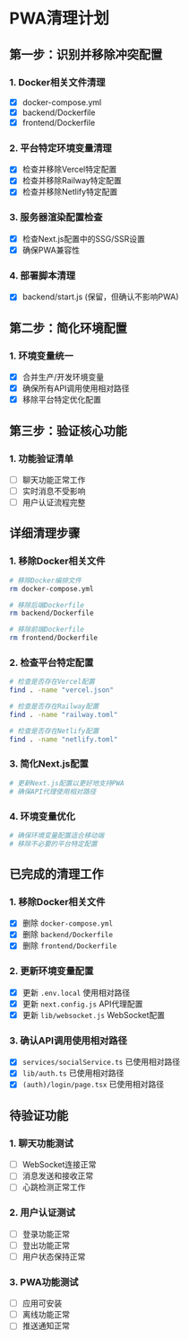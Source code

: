 # PWA清理计划

## 第一步：识别并移除冲突配置

### 1. Docker相关文件清理
- [x] docker-compose.yml
- [x] backend/Dockerfile
- [x] frontend/Dockerfile

### 2. 平台特定环境变量清理
- [x] 检查并移除Vercel特定配置
- [x] 检查并移除Railway特定配置
- [x] 检查并移除Netlify特定配置

### 3. 服务器渲染配置检查
- [x] 检查Next.js配置中的SSG/SSR设置
- [x] 确保PWA兼容性

### 4. 部署脚本清理
- [x] backend/start.js (保留，但确认不影响PWA)

## 第二步：简化环境配置

### 1. 环境变量统一
- [x] 合并生产/开发环境变量
- [x] 确保所有API调用使用相对路径
- [x] 移除平台特定优化配置

## 第三步：验证核心功能

### 1. 功能验证清单
- [ ] 聊天功能正常工作
- [ ] 实时消息不受影响
- [ ] 用户认证流程完整

## 详细清理步骤

### 1. 移除Docker相关文件
```bash
# 移除Docker编排文件
rm docker-compose.yml

# 移除后端Dockerfile
rm backend/Dockerfile

# 移除前端Dockerfile
rm frontend/Dockerfile
```

### 2. 检查平台特定配置
```bash
# 检查是否存在Vercel配置
find . -name "vercel.json"

# 检查是否存在Railway配置
find . -name "railway.toml"

# 检查是否存在Netlify配置
find . -name "netlify.toml"
```

### 3. 简化Next.js配置
```bash
# 更新Next.js配置以更好地支持PWA
# 确保API代理使用相对路径
```

### 4. 环境变量优化
```bash
# 确保环境变量配置适合移动端
# 移除不必要的平台特定配置
```

## 已完成的清理工作

### 1. 移除Docker相关文件
- [x] 删除 `docker-compose.yml`
- [x] 删除 `backend/Dockerfile`
- [x] 删除 `frontend/Dockerfile`

### 2. 更新环境变量配置
- [x] 更新 `.env.local` 使用相对路径
- [x] 更新 `next.config.js` API代理配置
- [x] 更新 `lib/websocket.js` WebSocket配置

### 3. 确认API调用使用相对路径
- [x] `services/socialService.ts` 已使用相对路径
- [x] `lib/auth.ts` 已使用相对路径
- [x] `(auth)/login/page.tsx` 已使用相对路径

## 待验证功能

### 1. 聊天功能测试
- [ ] WebSocket连接正常
- [ ] 消息发送和接收正常
- [ ] 心跳检测正常工作

### 2. 用户认证测试
- [ ] 登录功能正常
- [ ] 登出功能正常
- [ ] 用户状态保持正常

### 3. PWA功能测试
- [ ] 应用可安装
- [ ] 离线功能正常
- [ ] 推送通知正常